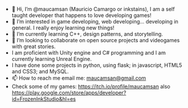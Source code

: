 - 👋 Hi, I’m @maucamsan (Mauricio Camargo or inkstains), I am a self taught developer that happens to love developing games!
- 👀 I’m interested in game developing, web developing... developing in general. I really enjoy learning new things!
- 🌱 I’m currently learning C++, design patterns, and storytelling.
- 💞️ I’m looking to collaborate on open source projects and videogames with great stories.
- I am proficient with Unity engine and C# programming and I am currently learning Unreal Engine.
- I have done some projects in python, using flask; in javascript, HTML5 and CSS3; and MySQL. 
- 📫 How to reach me email me: maucamsan@gmail.com
- Check some of my games: https://itch.io/profile/maucamsan also https://play.google.com/store/apps/developer?id=FrozenInkStudio&hl=es

<!---
maucamsan/maucamsan is a ✨ special ✨ repository because its `README.md` (this file) appears on your GitHub profile.
You can click the Preview link to take a look at your changes.
--->

